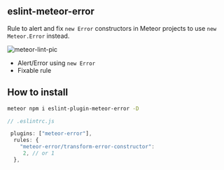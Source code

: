 ##  eslint-meteor-error 

Rule to alert and fix `new Error` constructors in Meteor projects to use `new Meteor.Error` instead.

![meteor-lint-pic](https://github.com/vit0rr/eslint-meteor-error/assets/70543018/00175c25-0738-4903-8083-3eff4ead4ab1)


- Alert/Error using `new Error`
- Fixable rule

## How to install
```sh
meteor npm i eslint-plugin-meteor-error -D
```

```javascript
// .eslintrc.js

 plugins: ["meteor-error"],
  rules: {
    "meteor-error/transform-error-constructor":
     2, // or 1
  },
```

